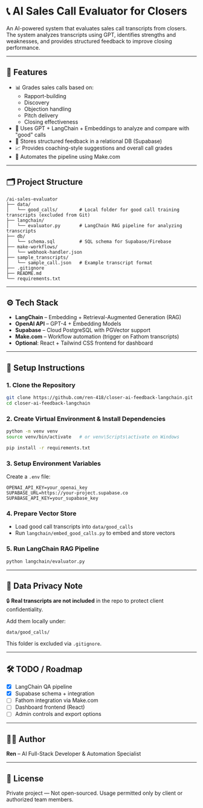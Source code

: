 # 📞 AI Sales Call Evaluator for Closers

An AI-powered system that evaluates sales call transcripts from closers. The system analyzes transcripts using GPT, identifies strengths and weaknesses, and provides structured feedback to improve closing performance.

---

## 📌 Features

- 📊 Grades sales calls based on:
  - Rapport-building
  - Discovery
  - Objection handling
  - Pitch delivery
  - Closing effectiveness
- 🧠 Uses GPT + LangChain + Embeddings to analyze and compare with "good" calls
- 📁 Stores structured feedback in a relational DB (Supabase)
- 📈 Provides coaching-style suggestions and overall call grades
- 🔄 Automates the pipeline using Make.com

---

## 🗂️ Project Structure

```
/ai-sales-evaluator
├── data/
│   └── good_calls/        # Local folder for good call training transcripts (excluded from Git)
├── langchain/
│   └── evaluator.py       # LangChain RAG pipeline for analyzing transcripts
├── db/
│   └── schema.sql         # SQL schema for Supabase/Firebase
├── make-workflows/
│   └── webhook-handler.json
├── sample_transcripts/
│   └── sample_call.json   # Example transcript format
├── .gitignore
├── README.md
└── requirements.txt
```

---

## ⚙️ Tech Stack

- **LangChain** – Embedding + Retrieval-Augmented Generation (RAG)
- **OpenAI API** – GPT-4 + Embedding Models
- **Supabase** – Cloud PostgreSQL with PGVector support
- **Make.com** – Workflow automation (trigger on Fathom transcripts)
- **Optional**: React + Tailwind CSS frontend for dashboard

---

## 🚀 Setup Instructions

### 1. Clone the Repository

```bash
git clone https://github.com/ren-418/closer-ai-feedback-langchain.git
cd closer-ai-feedback-langchain
```

### 2. Create Virtual Environment & Install Dependencies

```bash
python -m venv venv
source venv/bin/activate   # or venv\Scripts\activate on Windows

pip install -r requirements.txt
```

### 3. Setup Environment Variables

Create a `.env` file:

```
OPENAI_API_KEY=your_openai_key
SUPABASE_URL=https://your-project.supabase.co
SUPABASE_API_KEY=your_supabase_key
```

### 4. Prepare Vector Store

- Load good call transcripts into `data/good_calls`
- Run `langchain/embed_good_calls.py` to embed and store vectors

### 5. Run LangChain RAG Pipeline

```bash
python langchain/evaluator.py
```

---

## 🛑 Data Privacy Note

🔒 **Real transcripts are not included** in the repo to protect client confidentiality.

Add them locally under:

```
data/good_calls/
```

This folder is excluded via `.gitignore`.

---

## 🛠️ TODO / Roadmap

- [x] LangChain QA pipeline
- [x] Supabase schema + integration
- [ ] Fathom integration via Make.com
- [ ] Dashboard frontend (React)
- [ ] Admin controls and export options

---

## 👨‍💻 Author

**Ren** – AI Full-Stack Developer & Automation Specialist

---

## 📄 License

Private project — Not open-sourced. Usage permitted only by client or authorized team members.